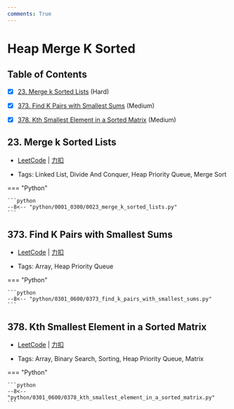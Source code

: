 ```yaml
---
comments: True
---
```


# Heap Merge K Sorted

## Table of Contents

- [x] [23. Merge k Sorted Lists](#23-merge-k-sorted-lists) (Hard)
- [x] [373. Find K Pairs with Smallest Sums](#373-find-k-pairs-with-smallest-sums) (Medium)
- [x] [378. Kth Smallest Element in a Sorted Matrix](#378-kth-smallest-element-in-a-sorted-matrix) (Medium)


## 23. Merge k Sorted Lists

-    [LeetCode](https://leetcode.com/problems/merge-k-sorted-lists/) | [力扣](https://leetcode.cn/problems/merge-k-sorted-lists/)

-   Tags: Linked List, Divide And Conquer, Heap Priority Queue, Merge Sort

=== "Python"

    ```python
    --8<-- "python/0001_0300/0023_merge_k_sorted_lists.py"
    ```



## 373. Find K Pairs with Smallest Sums

-    [LeetCode](https://leetcode.com/problems/find-k-pairs-with-smallest-sums/) | [力扣](https://leetcode.cn/problems/find-k-pairs-with-smallest-sums/)

-   Tags: Array, Heap Priority Queue

=== "Python"

    ```python
    --8<-- "python/0301_0600/0373_find_k_pairs_with_smallest_sums.py"
    ```



## 378. Kth Smallest Element in a Sorted Matrix

-    [LeetCode](https://leetcode.com/problems/kth-smallest-element-in-a-sorted-matrix/) | [力扣](https://leetcode.cn/problems/kth-smallest-element-in-a-sorted-matrix/)

-   Tags: Array, Binary Search, Sorting, Heap Priority Queue, Matrix

=== "Python"

    ```python
    --8<-- "python/0301_0600/0378_kth_smallest_element_in_a_sorted_matrix.py"
    ```



